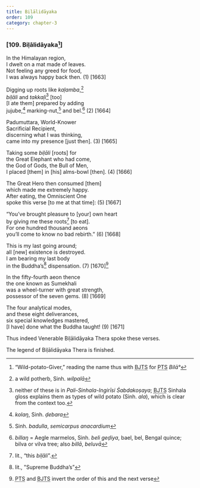 ```yaml
---
title: Biḷālidāyaka
order: 109
category: chapter-3
---
```


### \[109. Biḷālidāyaka[^1]\]

In the Himalayan region,  
I dwelt on a mat made of leaves.  
Not feeling any greed for food,  
I was always happy back then. (1) \[1663\]

Digging up roots like *kaḷamba*,[^2]  
*biḷāli* and *takkaḷi*[^3] \[too\]  
\[I ate them\] prepared by adding  
jujube,[^4] marking-nut,[^5] and bel.[^6] (2) \[1664\]

Padumuttara, World-Knower  
Sacrificial Recipient,  
discerning what I was thinking,  
came into my presence \[just then\]. (3) \[1665\]

Taking some *biḷāli* \[roots\] for  
the Great Elephant who had come,  
the God of Gods, the Bull of Men,  
I placed \[them\] in \[his\] alms-bowl \[then\]. (4) \[1666\]

The Great Hero then consumed \[them\]  
which made me extremely happy.  
After eating, the Omniscient One  
spoke this verse \[to me at that time\]: (5) \[1667\]

“You’ve brought pleasure to \[your\] own heart  
by giving me these roots[^7] \[to eat\].  
For one hundred thousand aeons  
you’ll come to know no bad rebirth.” (6) \[1668\]

This is my last going around;  
all \[new\] existence is destroyed.  
I am bearing my last body  
in the Buddha’s[^8] dispensation. (7) \[1670\][^9]

In the fifty-fourth aeon thence  
the one known as Sumekhali  
was a wheel-turner with great strength,  
possessor of the seven gems. (8) \[1669\]

The four analytical modes,  
and these eight deliverances,  
six special knowledges mastered,  
\[I have\] done what the Buddha taught! (9) \[1671\]

Thus indeed Venerable Biḷālidāyaka Thera spoke these verses.

The legend of Biḷālidāyaka Thera is finished.

[^1]: “Wild-potato-Giver,” reading the name thus with <abbr title="Buddha Jayanthi Tripitaka Series">BJTS</abbr> for <abbr title="Pali Text Society">PTS</abbr> *Bilā°*

[^2]: a wild potherb, Sinh. *wilpalā*

[^3]: neither of these is in *Pali-Sinhala-Ingirīsi Śabdakoṣaya*; <abbr title="Buddha Jayanthi Tripitaka Series">BJTS</abbr> Sinhala gloss explains them as types of wild potato (Sinh. *ala*), which is clear from the context too.

[^4]: *kolaŋ*, Sinh. *ḍebara*

[^5]: Sinh. *badulla*, *semicarpus anacardium*

[^6]: *billaŋ* = Aegle marmelos, Sinh. *beli geḍiya*, bael, bel, Bengal quince; bilva or vilva tree; also *billā*, *beluvā*

[^7]: lit., “this *biḷāli*”.

[^8]: lit., "Supreme Buddha’s”

[^9]: <abbr title="Pali Text Society">PTS</abbr> and <abbr title="Buddha Jayanthi Tripitaka Series">BJTS</abbr> invert the order of this and the next verse
